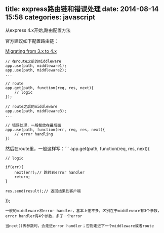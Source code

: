 title: express路由链和错误处理
date: 2014-08-14 15:58
categories: javascript 
---
从express 4.x开始,路由配置方法
<!--more-->

官方建议如下配置路由链：

[Migrating from 3.x to 4.x](https://github.com/strongloop/express/wiki/Migrating-from-3.x-to-4.x)

```
// 在route之前的middleware
app.use(path, middleware1);
app.use(path, middleware2);
...

// route
app.get(path, function(req, res, next){
    // logic
});

// route之后的middleware
app.use(path, middleware3);
...

// 错误处理，一般都放在最后面
app.use(path, function(err, req, res, next){
    // error handling
})
```
然后在route里，一般这样写：```
app.get(path, function(req, res, next){

    // logic

    if(err){
        next(err);// 跳转到error handler
        return;
    }

    res.send(result);// 返回结果到客户端
});
```
一般的middleware和error handler，基本上差不多，区别在于middleware有3个参数，error handler有4个参数，多了一个error

当next()传参数时，会走进error handler；否则走进下一个middleware或者route